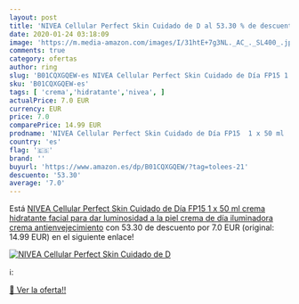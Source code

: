 ```yaml
---
layout: post
title: 'NIVEA Cellular Perfect Skin Cuidado de D al 53.30 % de descuento'
date: 2020-01-24 03:18:09
image: 'https://m.media-amazon.com/images/I/31htE+7g3NL._AC_._SL400_.jpg'
comments: true
category: ofertas
author: ring
slug: 'B01CQXGQEW-es NIVEA Cellular Perfect Skin Cuidado de Día FP15 1 x 50 ml...'
sku: 'B01CQXGQEW-es'
tags: [ 'crema','hidratante','nivea', ]
actualPrice: 7.0 EUR
currency: EUR
price: 7.0
comparePrice: 14.99 EUR
prodname: 'NIVEA Cellular Perfect Skin Cuidado de Día FP15  1 x 50 ml   crema hidratante facial para dar luminosidad a la piel  crema de día iluminadora  crema antienvejecimiento'
country: 'es'
flag: '🇪🇸'
brand: ''
buyurl: 'https://www.amazon.es/dp/B01CQXGQEW/?tag=tolees-21'
descuento: '53.30'
average: '7.0'
---
```


Está [NIVEA Cellular Perfect Skin Cuidado de Día FP15  1 x 50 ml   crema hidratante facial para dar luminosidad a la piel  crema de día iluminadora  crema antienvejecimiento](https://www.amazon.es/dp/B01CQXGQEW/?tag=tolees-21) con 53.30 de descuento por 7.0 EUR (original: 14.99 EUR) en el siguiente enlace!

[![NIVEA Cellular Perfect Skin Cuidado de D](https://m.media-amazon.com/images/I/31htE+7g3NL._AC_._SL400_.jpg)](https://www.amazon.es/dp/B01CQXGQEW/?tag=tolees-21)

ℹ️:


[🛒 Ver la oferta!!](https://www.amazon.es/dp/B01CQXGQEW/?tag=tolees-21)
